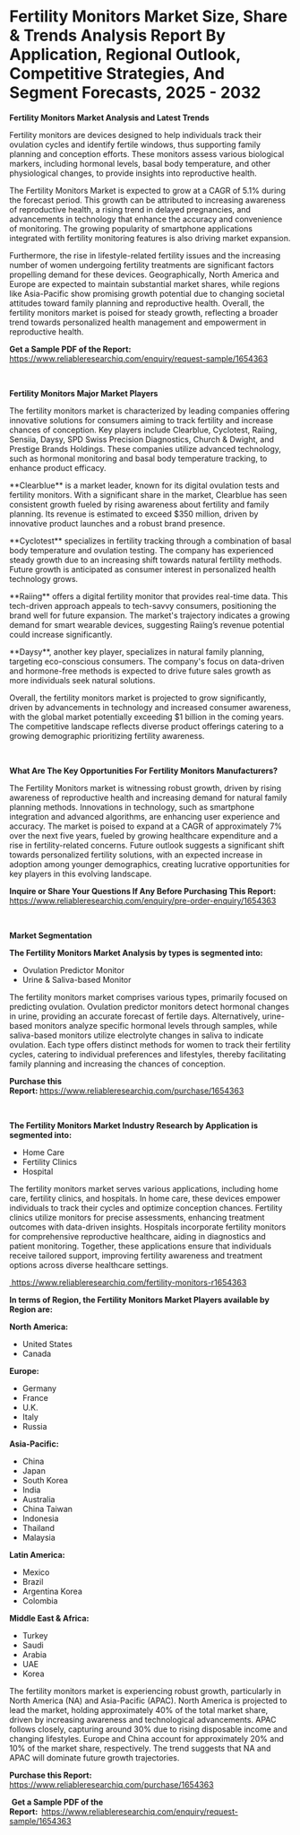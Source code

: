 <p><h1>Fertility Monitors Market Size, Share & Trends Analysis Report By Application, Regional Outlook, Competitive Strategies, And Segment Forecasts, 2025 - 2032</h1></p><p><strong>Fertility Monitors Market Analysis and Latest Trends</strong></p>
<p><p>Fertility monitors are devices designed to help individuals track their ovulation cycles and identify fertile windows, thus supporting family planning and conception efforts. These monitors assess various biological markers, including hormonal levels, basal body temperature, and other physiological changes, to provide insights into reproductive health.</p><p>The Fertility Monitors Market is expected to grow at a CAGR of 5.1% during the forecast period. This growth can be attributed to increasing awareness of reproductive health, a rising trend in delayed pregnancies, and advancements in technology that enhance the accuracy and convenience of monitoring. The growing popularity of smartphone applications integrated with fertility monitoring features is also driving market expansion.</p><p>Furthermore, the rise in lifestyle-related fertility issues and the increasing number of women undergoing fertility treatments are significant factors propelling demand for these devices. Geographically, North America and Europe are expected to maintain substantial market shares, while regions like Asia-Pacific show promising growth potential due to changing societal attitudes toward family planning and reproductive health. Overall, the fertility monitors market is poised for steady growth, reflecting a broader trend towards personalized health management and empowerment in reproductive health.</p></p>
<p><strong>Get a Sample PDF of the Report:&nbsp;</strong> <a href="https://www.reliableresearchiq.com/enquiry/request-sample/1654363?utm_campaign=3220&utm_medium=2&utm_source=Github&utm_content=ia&utm_term=13042025&utm_id=fertility-monitors">https://www.reliableresearchiq.com/enquiry/request-sample/1654363</a></p>
<p>&nbsp;</p>
<p><strong>Fertility Monitors Major Market Players</strong></p>
<p><p>The fertility monitors market is characterized by leading companies offering innovative solutions for consumers aiming to track fertility and increase chances of conception. Key players include Clearblue, Cyclotest, Raiing, Sensiia, Daysy, SPD Swiss Precision Diagnostics, Church & Dwight, and Prestige Brands Holdings. These companies utilize advanced technology, such as hormonal monitoring and basal body temperature tracking, to enhance product efficacy.</p><p>**Clearblue** is a market leader, known for its digital ovulation tests and fertility monitors. With a significant share in the market, Clearblue has seen consistent growth fueled by rising awareness about fertility and family planning. Its revenue is estimated to exceed $350 million, driven by innovative product launches and a robust brand presence.</p><p>**Cyclotest** specializes in fertility tracking through a combination of basal body temperature and ovulation testing. The company has experienced steady growth due to an increasing shift towards natural fertility methods. Future growth is anticipated as consumer interest in personalized health technology grows.</p><p>**Raiing** offers a digital fertility monitor that provides real-time data. This tech-driven approach appeals to tech-savvy consumers, positioning the brand well for future expansion. The market's trajectory indicates a growing demand for smart wearable devices, suggesting Raiing’s revenue potential could increase significantly.</p><p>**Daysy**, another key player, specializes in natural family planning, targeting eco-conscious consumers. The company's focus on data-driven and hormone-free methods is expected to drive future sales growth as more individuals seek natural solutions.</p><p>Overall, the fertility monitors market is projected to grow significantly, driven by advancements in technology and increased consumer awareness, with the global market potentially exceeding $1 billion in the coming years. The competitive landscape reflects diverse product offerings catering to a growing demographic prioritizing fertility awareness.</p></p>
<p>&nbsp;</p>
<p><strong>What Are The Key Opportunities For Fertility Monitors Manufacturers?</strong></p>
<p><p>The Fertility Monitors market is witnessing robust growth, driven by rising awareness of reproductive health and increasing demand for natural family planning methods. Innovations in technology, such as smartphone integration and advanced algorithms, are enhancing user experience and accuracy. The market is poised to expand at a CAGR of approximately 7% over the next five years, fueled by growing healthcare expenditure and a rise in fertility-related concerns. Future outlook suggests a significant shift towards personalized fertility solutions, with an expected increase in adoption among younger demographics, creating lucrative opportunities for key players in this evolving landscape.</p></p>
<p><strong>Inquire or Share Your Questions If Any Before Purchasing This Report:</strong> <a href="https://www.reliableresearchiq.com/enquiry/pre-order-enquiry/1654363?utm_campaign=3220&utm_medium=2&utm_source=Github&utm_content=ia&utm_term=13042025&utm_id=fertility-monitors">https://www.reliableresearchiq.com/enquiry/pre-order-enquiry/1654363</a></p>
<p>&nbsp;</p>
<p><strong>Market Segmentation</strong></p>
<p><strong>The Fertility Monitors Market Analysis by types is segmented into:</strong></p>
<p><ul><li>Ovulation Predictor Monitor</li><li>Urine & Saliva-based Monitor</li></ul></p>
<p><p>The fertility monitors market comprises various types, primarily focused on predicting ovulation. Ovulation predictor monitors detect hormonal changes in urine, providing an accurate forecast of fertile days. Alternatively, urine-based monitors analyze specific hormonal levels through samples, while saliva-based monitors utilize electrolyte changes in saliva to indicate ovulation. Each type offers distinct methods for women to track their fertility cycles, catering to individual preferences and lifestyles, thereby facilitating family planning and increasing the chances of conception.</p></p>
<p><strong>Purchase this Report:&nbsp;</strong><a href="https://www.reliableresearchiq.com/purchase/1654363?utm_campaign=3220&utm_medium=2&utm_source=Github&utm_content=ia&utm_term=13042025&utm_id=fertility-monitors">https://www.reliableresearchiq.com/purchase/1654363</a></p>
<p>&nbsp;</p>
<p><strong>The Fertility Monitors Market Industry Research by Application is segmented into:</strong></p>
<p><ul><li>Home Care</li><li>Fertility Clinics</li><li>Hospital</li></ul></p>
<p><p>The fertility monitors market serves various applications, including home care, fertility clinics, and hospitals. In home care, these devices empower individuals to track their cycles and optimize conception chances. Fertility clinics utilize monitors for precise assessments, enhancing treatment outcomes with data-driven insights. Hospitals incorporate fertility monitors for comprehensive reproductive healthcare, aiding in diagnostics and patient monitoring. Together, these applications ensure that individuals receive tailored support, improving fertility awareness and treatment options across diverse healthcare settings.</p></p>
<p><a href="https://www.reliableresearchiq.com/fertility-monitors-r1654363?utm_campaign=3220&utm_medium=2&utm_source=Github&utm_content=ia&utm_term=13042025&utm_id=fertility-monitors">&nbsp;https://www.reliableresearchiq.com/fertility-monitors-r1654363</a></p>
<p><strong>In terms of Region, the Fertility Monitors Market Players available by Region are:</strong></p>
<p>
    <p> <strong> North America: </strong>
        <ul>
            <li>United States</li>
            <li>Canada</li>
        </ul>
        </p> 
    <p> <strong> Europe: </strong>
        <ul>
            <li>Germany</li>
            <li>France</li>
            <li>U.K.</li>
            <li>Italy</li>
            <li>Russia</li>
        </ul>
        </p> 
    <p> <strong> Asia-Pacific: </strong>
        <ul>
            <li>China</li>
            <li>Japan</li>
            <li>South Korea</li>
            <li>India</li>
            <li>Australia</li>
            <li>China Taiwan</li>
            <li>Indonesia</li>
            <li>Thailand</li>
            <li>Malaysia</li>
        </ul>
        </p> 
    <p> <strong> Latin America: </strong>
        <ul>
            <li>Mexico</li>
            <li>Brazil</li>
            <li>Argentina Korea</li>
            <li>Colombia</li>
        </ul>
        </p> 
    <p> <strong> Middle East & Africa: </strong>
        <ul>
            <li>Turkey</li>
            <li>Saudi</li>
            <li>Arabia</li>
            <li>UAE</li>
            <li>Korea</li>
        </ul>
    </p>
    </p>
<p><p>The fertility monitors market is experiencing robust growth, particularly in North America (NA) and Asia-Pacific (APAC). North America is projected to lead the market, holding approximately 40% of the total market share, driven by increasing awareness and technological advancements. APAC follows closely, capturing around 30% due to rising disposable income and changing lifestyles. Europe and China account for approximately 20% and 10% of the market share, respectively. The trend suggests that NA and APAC will dominate future growth trajectories.</p></p>
<p><strong>Purchase this Report: </strong><a href="https://www.reliableresearchiq.com/purchase/1654363?utm_campaign=3220&utm_medium=2&utm_source=Github&utm_content=ia&utm_term=13042025&utm_id=fertility-monitors">https://www.reliableresearchiq.com/purchase/1654363</a></p>
<p>&nbsp;<strong>Get a Sample PDF of the Report:&nbsp;&nbsp;</strong><a href="https://www.reliableresearchiq.com/enquiry/request-sample/1654363?utm_campaign=3220&utm_medium=2&utm_source=Github&utm_content=ia&utm_term=13042025&utm_id=fertility-monitors">https://www.reliableresearchiq.com/enquiry/request-sample/1654363</a></p>
<p><strong></strong></p>
<p><p></p><p></p><p></p></p>